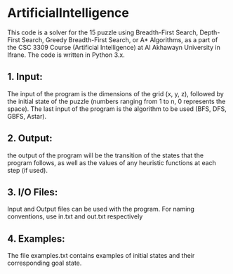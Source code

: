 # ArtificialIntelligence
This code is a solver for the 15 puzzle using Breadth-First Search, Depth-First Search, Greedy Breadth-First Search, or A* Algorithms, as a part of the CSC 3309 Course (Artificial Intelligence) at Al Akhawayn University in Ifrane. The code is written in Python 3.x.

## 1. Input:
The input of the program is the dimensions of the grid (x, y, z), followed by the initial state of the puzzle (numbers ranging from 1 to n, 0 represents the space). The last input of the program is the algorithm to be used (BFS, DFS, GBFS, Astar).

## 2. Output:
the output of the program will be the transition of the states that the program follows, as well as the values of any heuristic functions at each step (if used).

## 3. I/O Files:
Input and Output files can be used with the program. For naming conventions, use in.txt and out.txt respectively

## 4. Examples:
The file examples.txt contains examples of initial states and their corresponding goal state.
